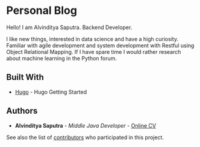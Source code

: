 # Personal Blog

Hello! I am Alvinditya Saputra. Backend Developer.

I like new things, interested in data science and have a high curiosity. Familiar with agile development and system development with Restful using Object Relational Mapping. If I have spare time I would rather research about machine learning in the Python forum.

## Built With

* [Hugo](https://gohugo.io/getting-started/quick-start/) - Hugo Getting Started

## Authors

* **Alvinditya Saputra** - *Middle Java Developer* - [Online CV](https://piinalpin.com/)

See also the list of [contributors](https://github.com/your/project/contributors) who participated in this project.
